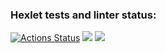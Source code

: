 ### Hexlet tests and linter status:
[![Actions Status](https://github.com/Phareala/java-project-61/workflows/hexlet-check/badge.svg)](https://github.com/Phareala/java-project-61/actions)
<a href="https://codeclimate.com/github/Phareala/java-project-61/maintainability"><img src="https://api.codeclimate.com/v1/badges/3630025a9ad4faba4adc/maintainability" /></a>
<a href="https://asciinema.org/a/Nj4cjKpKg6vAkHQb1eMH35qrk" target="_blank"><img src="https://asciinema.org/a/Nj4cjKpKg6vAkHQb1eMH35qrk.svg" /></a>